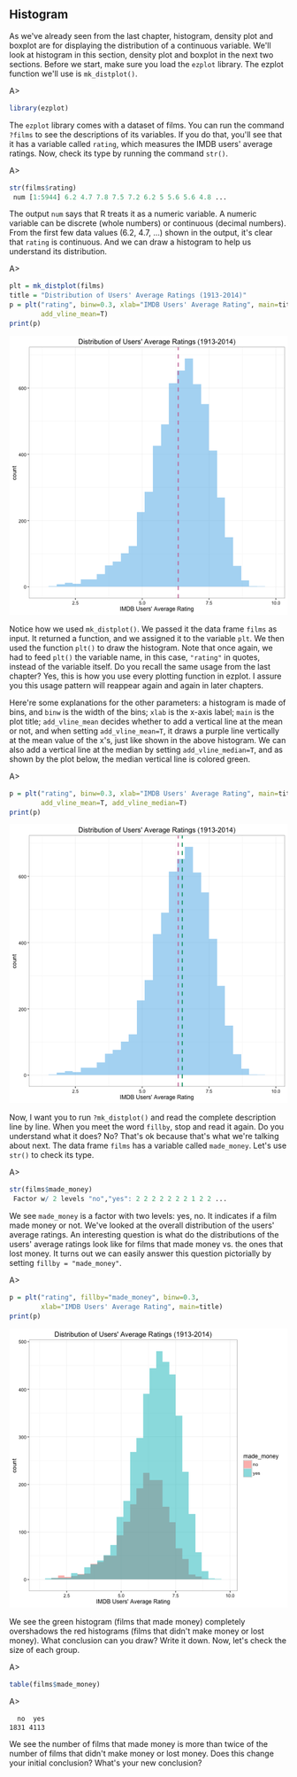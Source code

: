 ## Histogram

As we've already seen from the last chapter, histogram, density plot and boxplot are for displaying the distribution of a continuous variable. We'll look at histogram in this section, density plot and boxplot in the next two sections. Before we start, make sure you load the `ezplot` library. The ezplot function we'll use is `mk_distplot()`.

A>
```r
library(ezplot)
```

The `ezplot` library comes with a dataset of films. You can run the command `?films` to see the descriptions of its variables. If you do that, you'll see that it has a variable called `rating`, which measures the IMDB users' average ratings. Now, check its type by running the command `str()`.

A>
```r
str(films$rating)
 num [1:5944] 6.2 4.7 7.8 7.5 7.2 6.2 5 5.6 5.6 4.8 ...
```

The output `num` says that R treats it as a numeric variable. A numeric variable can be discrete (whole numbers) or continuous (decimal numbers). From the first few data values (6.2, 4.7, ...) shown in the output, it's clear that `rating` is continuous. And we can draw a histogram to help us understand its distribution.

A>
```r
plt = mk_distplot(films)
title = "Distribution of Users' Average Ratings (1913-2014)"
p = plt("rating", binw=0.3, xlab="IMDB Users' Average Rating", main=title,
        add_vline_mean=T) 
print(p)
```

![Avg. Ratings with Mean Line](images/hist_rating_p1-1.png) 

Notice how we used `mk_distplot()`. We passed it the data frame `films` as input. It returned a function, and we assigned it to the variable `plt`. We then used the function `plt()` to draw the histogram. Note that once again, we had to feed `plt()` the variable name, in this case, `"rating"` in quotes, instead of the variable itself. Do you recall the same usage from the last chapter? Yes, this is how you use every plotting function in ezplot. I assure you this usage pattern will reappear again and again in later chapters. 

Here're some explanations for the other parameters: a histogram is made of bins, and `binw` is the width of the bins; `xlab` is the x-axis label; `main` is the plot title; `add_vline_mean` decides whether to add a vertical line at the mean or not, and when setting `add_vline_mean=T`, it draws a purple line vertically at the mean value of the x's, just like shown in the above histogram. We can also add a vertical line at the median by setting `add_vline_median=T`, and as shown by the plot below, the median vertical line is colored green.

A>
```r
p = plt("rating", binw=0.3, xlab="IMDB Users' Average Rating", main=title,
        add_vline_mean=T, add_vline_median=T) 
print(p)
```

![Avg. Ratings with Mean and Median Lines](images/hist_rating_p2-1.png) 

Now, I want you to run `?mk_distplot()` and read the complete description line by line. When you meet the word `fillby`, stop and read it again. Do you understand what it does? No? That's ok because that's what we're talking about next. The data frame `films` has a variable called `made_money`. Let's use `str()` to check its type.

A>
```r
str(films$made_money)
 Factor w/ 2 levels "no","yes": 2 2 2 2 2 2 2 1 2 2 ...
```

We see `made_money` is a factor with two levels: yes, no. It indicates if a film made money or not. We've looked at the overall distribution of the users' average ratings. An interesting question is what do the distributions of the users' average ratings look like for films that made money vs. the ones that lost money. It turns out we can easily answer this question pictorially by setting `fillby = "made_money"`.    

A>
```r
p = plt("rating", fillby="made_money", binw=0.3, 
        xlab="IMDB Users' Average Rating", main=title) 
print(p)
```

![Avg. Ratings of Two Film Groups](images/hist_rating_by_made_money-1.png) 

We see the green histogram (films that made money) completely overshadows the red histograms (films that didn't make money or lost money). What conclusion can you draw? Write it down. Now, let's check the size of each group.

A>
```r
table(films$made_money)
```

A>
```
  no  yes 
1831 4113 
```

We see the number of films that made money is more than twice of the number of films that didn't make money or lost money. Does this change your initial conclusion? What's your new conclusion?

